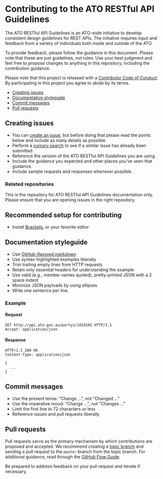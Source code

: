 # Contributing to the ATO RESTful API Guidelines

The ATO RESTful API Guidelines is an ATO-wide initiative to develop consistent design guidelines for REST APIs. 
The initiative requires input and feedback from a variety of individuals both inside and outside of the ATO.

To provide feedback, please follow the guidance in this document. Please note that these are just guidelines, not rules.
Use your best judgment and feel free to propose changes to anything in this repository, including the contribution guidance.

Please note that this project is released with a [Contributor Code of Conduct][code-of-conduct]. 
By participating in this project you agree to abide by its terms.

- [Creating issues](#creating-issues)
- [Documentation styleguide](#documentation-styleguide)
- [Commit messages](#commit-messages)
- [Pull requests](#pull-requests)

## Creating issues
- You can [create an issue][new-issue], but before doing that please read the points below and include as many details as possible.
- Perform a [cursory search][issue-search] to see if a similar issue has already been submitted.
- Reference the version of the ATO RESTful API Guidelines you are using.
- Include the guidance you expected and other places you've seen that guidance.
- Include sample requests and responses whenever possible.

### Related repositories
This is the repository for ATO RESTful API Guidelines documentation only. 
Please ensure that you are opening issues in the right repository.

## Recommended setup for contributing
- Install [Brackets][brackets], or your favorite editor

## Documentation styleguide
- Use [GitHub-flavored markdown][gfm]
- Use syntax-highlighted examples liberally
- Trim trailing empty lines from HTTP requests
- Retain only essential headers for understanding the example
- Use valid (e.g., member names quoted), pretty-printed JSON with a 2 space indent
- Minimize JSON payloads by using ellipses
- Write one sentence per line.

### Example
#### Request

```http
GET http://api.ato.gov.au/partys/1010101 HTTP/1.1
Accept: application/json
```

#### Response

```http
HTTP/1.1 200 OK
Content-Type: application/json

{
  ...
}
```

## Commit messages
- Use the present tense: "Change ...", not "Changed ..."
- Use the imperative mood: "Change ...", not "Changes ..."
- Limit the first line to 72 characters or less
- Reference issues and pull requests liberally

## Pull requests
Pull requests serve as the primary mechanism by which contributions are proposed and accepted. 
We recommend creating a [topic branch][topic-branch] and sending a pull request to the `master` branch from the topic branch. 
For additional guidance, read through the [GitHub Flow Guide][github-flow-guide].

Be prepared to address feedback on your pull request and iterate if necessary.

[code-of-conduct]: http://contributor-covenant.org/
[new-issue]: https://github.com/ato-team/restful-api-design-guidelines/issues/new
[issue-search]: https://github.com/ato-team/restful-api-design-guidelines/issues/issues
[topic-branch]: http://www.git-scm.com/book/en/v2/Git-Branching-Branching-Workflows#Topic-Branches
[gfm]: https://guides.github.com/features/mastering-markdown/#GitHub-flavored-markdown
[github-flow-guide]: https://guides.github.com/introduction/flow/
[brackets]: http://brackets.io
